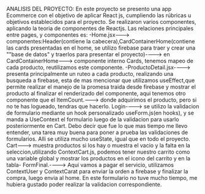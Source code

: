 ANALISIS DEL PROYECTO:
En este proyecto se presento una app Ecommerce con el objetivo de aplicar React js, cumpliendo las rúbricas u objetivos establecidos para el proyecto.
Se realizaron varios componentes, aplicando la teoria de componentes de Reactjs. Las relaciones principales entre pages, y componentes es:
-Home.jsx---> componentes:Header(contiene la cabecera),CardContainerHome(contiene las cards presentadas en el home, se utilizo firebase para traer y crear una ""base de datos" y traerlos para presentar el proyecto)----> en CardContainerHome---> componente interno Cards, tenemos mapeo de cada producto, reutilizamos este componente.
-ProductoDetail.jsx----> presenta principalmente un ruteo a cada producto, realizando una busqueda a firebase, esta de mas mencionar que utilizamos useEffect,que permite realizar el manejo de la promesa traida desde firebase y mostrar el producto al finalizar el renderizado del componente, aqui tenemos otro componente que el ItemCount.---> donde adquirimos el producto, pero si no te has logueado, tendras que hacerlo.
Login----> se utilizo la validacion de formulario mediante un hook personalizado useForm.js(en hooks), y se manda a UseContext el formulario luego de la validacion para usarlo posteriormente en Cart. Debo decir que fue lo que mas tiempo me llevo entender, una tarea muy buena para poner a prueba las validaciones de formularios. Alli se utiliza mucho useState, igual que en todo el proyecto.
Cart---> muestra productos si los hay o muestra el vacio y la falta en la seleccion,utilizando ContextCart.js, podemos tener nuestro carrito como una variable global y mostrar los productos en el icono del carrito y en la tabla-
FormFinal.----> Aqui vamos a pagar el servicio, utilizamos ContextUser y ContextCarat para enviar la orden a firebase y finalizar la compra, luego envia al home. En este formulario no tuve mucho tiempo, me hubiera gustado poder realizar la validacion correspondiente.
